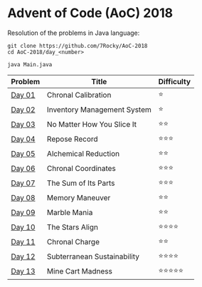 # Advent of Code (AoC) 2018

Resolution of the problems in Java language:

```
git clone https://github.com/7Rocky/AoC-2018
cd AoC-2018/day_<number>

java Main.java
```

| Problem          | Title                              | Difficulty                     |
| ---------------- | ---------------------------------- | ------------------------------ |
| [Day 01](day_01) | Chronal Calibration                | :star:                         |
| [Day 02](day_02) | Inventory Management System        | :star:                         |
| [Day 03](day_03) | No Matter How You Slice It         | :star::star:                   |
| [Day 04](day_04) | Repose Record                      | :star::star::star:             |
| [Day 05](day_05) | Alchemical Reduction               | :star::star:                   |
| [Day 06](day_06) | Chronal Coordinates                | :star::star::star:             |
| [Day 07](day_07) | The Sum of Its Parts               | :star::star::star:             |
| [Day 08](day_08) | Memory Maneuver                    | :star::star:                   |
| [Day 09](day_09) | Marble Mania                       | :star::star:                   |
| [Day 10](day_10) | The Stars Align                    | :star::star::star::star:       |
| [Day 11](day_11) | Chronal Charge                     | :star::star:                   |
| [Day 12](day_12) | Subterranean Sustainability        | :star::star::star::star:       |
| [Day 13](day_13) | Mine Cart Madness                  | :star::star::star::star::star: |
